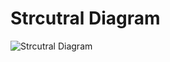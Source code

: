 # Strcutral Diagram
![Strcutral Diagram](https://user-images.githubusercontent.com/94284023/142861333-e0672e69-6fe0-4970-a281-48a8c6321820.png)


